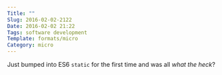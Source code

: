 ```yaml
---
Title: ""
Slug: 2016-02-02-2122
Date: 2016-02-02 21:22
Tags: software development
Template: formats/micro
Category: micro
---
```



Just bumped into ES6 `static` for the first time and was all *what the heck*?
